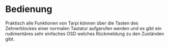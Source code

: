 # Bedienung

Praktisch alle Funktionen von Tarpi können über die Tasten des Zehnerblockes einer normalen Tastatur aufgerufen werden und es gibt ein rudimentäres 
sehr einfaches OSD welches Rückmeldung zu den Zuständen gibt.
